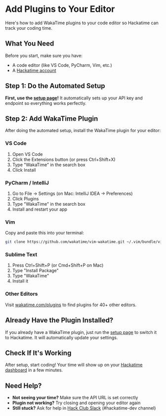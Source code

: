 # Add Plugins to Your Editor

Here's how to add WakaTime plugins to your code editor so Hackatime can track your coding time.

## What You Need

Before you start, make sure you have:

* A code editor (like VS Code, PyCharm, Vim, etc.)
* A [Hackatime account](/)

## Step 1: Do the Automated Setup

**First, use the [setup page](https://hackatime.hackclub.com/my/wakatime_setup)!** It automatically sets up your API key and endpoint so everything works perfectly.

## Step 2: Add WakaTime Plugin

After doing the automated setup, install the WakaTime plugin for your editor:

### VS Code

1. Open VS Code
2. Click the Extensions button (or press Ctrl+Shift+X)
3. Type "WakaTime" in the search box
4. Click Install

### PyCharm / IntelliJ

1. Go to File → Settings (on Mac: IntelliJ IDEA → Preferences)
2. Click Plugins
3. Type "WakaTime" in the search box
4. Install and restart your app

### Vim

Copy and paste this into your terminal:

```bash
git clone https://github.com/wakatime/vim-wakatime.git ~/.vim/bundle/vim-wakatime
```

### Sublime Text

1. Press Ctrl+Shift+P (or Cmd+Shift+P on Mac)
2. Type "Install Package"
3. Type "WakaTime"
4. Install it

### Other Editors

Visit [wakatime.com/plugins](https://wakatime.com/plugins) to find plugins for 40+ other editors.

## Already Have the Plugin Installed?

If you already have a WakaTime plugin, just run the [setup page](https://hackatime.hackclub.com/my/wakatime_setup) to switch it to Hackatime. It will automatically update your settings.

## Check If It's Working

After setup, start coding! Your time will show up on your [Hackatime dashboard](https://hackatime.hackclub.com) in a few minutes.

## Need Help?

* **Not seeing your time?** Make sure the API URL is set correctly
* **Plugin not working?** Try closing and opening your editor again
* **Still stuck?** Ask for help in [Hack Club Slack](https://hackclub.slack.com) (#hackatime-dev channel)
